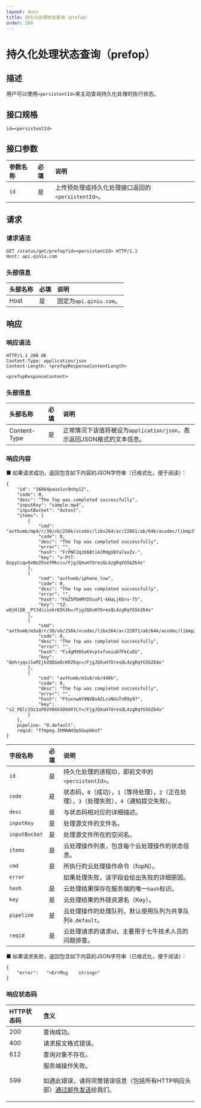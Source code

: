 ```yaml
---
layout: docs
title: 持久化处理状态查询（prefop）
order: 200
---
```


<a id="prefop"></a>
# 持久化处理状态查询（prefop）

<a id="prefop-description"></a>
## 描述

用户可以使用`<persistentId>`来主动查询持久化处理的执行状态。  

<a id="prefop-specification"></a>
## 接口规格

```
id=<persistentId>
```

<a id="prefop-specification-params"></a>
## 接口参数

参数名称      | 必填 | 说明
:------------ | :--- | :--------------------------------------------------
`id`          | 是   | 上传预处理或持久化处理接口返回的`<persistentId>`。

<a id="prefop-request"></a>
## 请求

<a id="prefop-request-syntax"></a>
### 请求语法

```
GET /status/get/prefop?id=<persistentId> HTTP/1.1
Host: api.qiniu.com  
```

<a id="prefop-request-headers"></a>
### 头部信息

头部名称      | 必填 | 说明
:------------ | :--- | :-----------------------------------
Host          | 是   | 固定为`api.qiniu.com`。

<a id="prefop-response"></a>
## 响应

<a id="prefop-request-syntax"></a>
### 响应语法

```
HTTP/1.1 200 OK
Content-Type: application/json
Content-Length: <prefopResponseContentLength>

<prefopResponseContent>
```

<a id="prefop-response-headers"></a>
### 头部信息

头部名称      | 必填 | 说明                              
:------------ | :--- | :----------------------------------------------------------------
Content-Type  | 是   | 正常情况下该值将被设为`application/json`，表示返回JSON格式的文本信息。

<a id="prefop-response-body"></a>
### 响应内容

■ 如果请求成功，返回包含如下内容的JSON字符串（已格式化，便于阅读）：  

```
{
    "id": "16864pauo1vc9nhp12",
    "code": 0,
    "desc": "The fop was completed successfully",
    "inputKey": "sample.mp4",
    "inputBucket": "dutest",
    "items": [
        {
            "cmd": "avthumb/mp4/r/30/vb/256k/vcodec/libx264/ar/22061/ab/64k/acodec/libmp3lame",
            "code": 0,
            "desc": "The fop was completed successfully",
            "error": "",
            "hash": "FrPNF2qz66Bt14JMdgU8Ya7axZx-",
            "key": "v-PtT-DzpyCcqv6xNU25neTMkcc=/FjgJQXuH7OresQL4zgRqYG5bZ64x"
        },
        {
            "cmd": "avthumb/iphone_low",
            "code": 0,
            "desc": "The fop was completed successfully",
            "error": "",
            "hash": "FmZ5PbHMYD5uuP1-kHaLjKbrv-75",
            "key": "tZ-w8jHlQ0__PYJdiisskrK5h3k=/FjgJQXuH7OresQL4zgRqYG5bZ64x"
        },
        {
            "cmd": "avthumb/m3u8/r/30/vb/256k/vcodec/libx264/ar/22071/ab/64k/acodec/libmp3lame",
            "code": 0,
            "desc": "The fop was completed successfully",
            "error": "",
            "hash": "Fi4gMX0SvKVvptxfvoiuDfFkCuEG",
            "key": "8ehryqviSaMIjkVQDGeDcKRZ6qc=/FjgJQXuH7OresQL4zgRqYG5bZ64x"
        },
        {
            "cmd": "avthumb/m3u8/vb/440k",
            "code": 0,
            "desc": "The fop was completed successfully",
            "error": "",
            "hash": "FtuxnwAY9NVBxAZLcxNUuToR9y97",
            "key": "s2_PQlcIOz1uP6VVBXk5O9dXYLY=/FjgJQXuH7OresQL4zgRqYG5bZ64x"
        }
    ],
    pipeline: "0.default",
    reqid: "ffmpeg.3hMAAH3p5Gupb6oT"
}
```

字段名称      | 必填  | 说明
:------------ | :---- | :------------------------------------------------
`id`          | 是    | 持久化处理的进程ID，即前文中的`<persistentId>`。
`code`        | 是    | 状态码，`0`（成功），`1`（等待处理），`2`（正在处理），`3`（处理失败），`4`（通知提交失败）。
`desc`        | 是    | 与状态码相对应的详细描述。
`inputKey`    | 是    | 处理源文件的文件名。
`inputBucket` | 是    | 处理源文件所在的空间名。
`items`       | 是    | 云处理操作列表，包含每个云处理操作的状态信息。
    `cmd`     | 是    | 所执行的云处理操作命令（fopN）。
    `error`   |       | 如果处理失败，该字段会给出失败的详细原因。
    `hash`    | 是    | 云处理结果保存在服务端的唯一`hash`标识。
    `key`     | 是    | 云处理结果的外链资源名（Key）。
`pipeline`    | 是    | 云处理操作的处理队列，默认使用队列为共享队列`0.default`。
`reqid`       | 是    | 云处理请求的请求id，主要用于七牛技术人员的问题排查。

■ 如果请求失败，返回包含如下内容的JSON字符串（已格式化，便于阅读）：  

```
{
    "error":   "<ErrMsg    string>"
}
```

<a id="pfop-response-status"></a>
### 响应状态码

HTTP状态码 | 含义
:--------- | :--------------------------
200        | 查询成功。
400	       | 请求报文格式错误。
612        | 查询对象不存在。
599	       | 服务端操作失败。<p>如遇此错误，请将完整错误信息（包括所有HTTP响应头部）[通过邮件发送][sendBugReportHref]给我们。

[sendBugReportHref]:    mailto:support@qiniu.com?subject=599错误日志     "发送错误报告"
